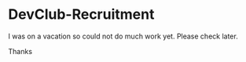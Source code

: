 # DevClub-Recruitment
I was on a vacation so could not do much work yet. Please check later.

Thanks
